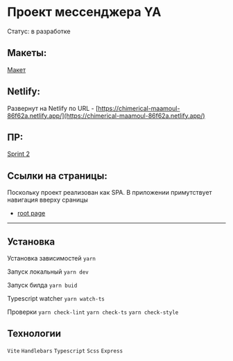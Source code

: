 # Проект мессенджера YA

Статус: в разработке

## Макеты:

[Макет](https://www.figma.com/file/aelEmHIQXJQvZ9N8Q7alvG/Chat_link?type=design&node-id=20%3A334&mode=design&t=6HyMtyqimxG2KODI-1)

## Netlify:

Развернут на Netlify по URL - [https://chimerical-maamoul-86f62a.netlify.app/](https://chimerical-maamoul-86f62a.netlify.app/)

## ПР:

[Sprint 2](https://github.com/nerived/middle.messenger.praktikum.yandex/pull/6)

## Ссылки на страницы:

Поскольку проект реализован как SPA. В приложении примутствует навигация вверху сраницы

- [root page](https://chimerical-maamoul-86f62a.netlify.app/)

---

## Установка

Установка зависимостей
`yarn`

Запуск локальный
`yarn dev`

Запуск билда
`yarn buid`

Typescript watcher
`yarn watch-ts`

Проверки
`yarn check-lint`
`yarn check-ts`
`yarn check-style`

## Технологии

`Vite`
`Handlebars`
`Typescript`
`Scss`
`Express`
